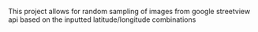 This project allows for random sampling of images from google streetview api based on the inputted latitude/longitude combinations
